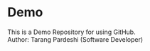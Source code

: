 # Demo
This is a Demo Repository for using GitHub.
<br>
Author: Tarang Pardeshi (Software Developer)
